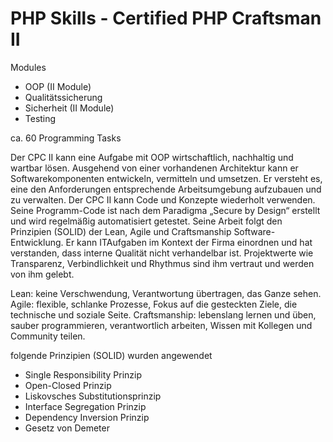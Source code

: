 # PHP Skills - Certified PHP Craftsman II

Modules
- OOP (II Module)
- Qualitätssicherung
- Sicherheit (II Module)
- Testing

ca. 60 Programming Tasks

Der CPC II kann eine Aufgabe mit OOP wirtschaftlich, nachhaltig und wartbar lösen. Ausgehend von einer vorhandenen Architektur kann er 
Softwarekomponenten entwickeln, vermitteln und umsetzen. Er versteht es, eine den Anforderungen entsprechende Arbeitsumgebung aufzubauen 
und zu verwalten. Der CPC II kann Code und Konzepte wiederholt verwenden. Seine Programm-Code ist nach dem Paradigma „Secure by Design“ 
erstellt und wird regelmäßig automatisiert getestet. Seine Arbeit folgt den Prinzipien (SOLID) der Lean, Agile und Craftsmanship Software-
Entwicklung. Er kann ITAufgaben im Kontext der Firma einordnen und hat verstanden, dass interne Qualität nicht verhandelbar ist. 
Projektwerte wie Transparenz, Verbindlichkeit und Rhythmus sind ihm vertraut und werden von ihm gelebt. 

Lean: keine Verschwendung, Verantwortung übertragen, das Ganze sehen.
Agile: flexible, schlanke Prozesse, Fokus auf die gesteckten Ziele, die technische und soziale Seite.
Craftsmanship: lebenslang lernen und üben, sauber programmieren, verantwortlich arbeiten, Wissen mit Kollegen und Community teilen.

folgende Prinzipien (SOLID) wurden angewendet
- Single Responsibility Prinzip
- Open-Closed Prinzip
- Liskovsches Substitutionsprinzip
- Interface Segregation Prinzip
- Dependency Inversion Prinzip
- Gesetz von Demeter
